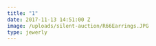 ```yaml
---
title: "1"
date: 2017-11-13 14:51:00 Z
image: /uploads/silent-auction/R66Earrings.JPG
type: jewerly
---
```



